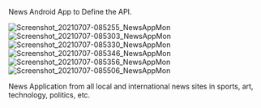 News Android App to Define the API.
 


![Screenshot_20210707-085255_NewsAppMon](https://user-images.githubusercontent.com/48871160/124719088-10874e00-df07-11eb-8bae-c9fd63dfd25a.jpg)
![Screenshot_20210707-085303_NewsAppMon](https://user-images.githubusercontent.com/48871160/124719095-12511180-df07-11eb-841c-90b404f7e41d.jpg)
![Screenshot_20210707-085330_NewsAppMon](https://user-images.githubusercontent.com/48871160/124719101-141ad500-df07-11eb-800f-e79362000394.jpg)
![Screenshot_20210707-085346_NewsAppMon](https://user-images.githubusercontent.com/48871160/124719110-15e49880-df07-11eb-87b9-2ce555e9b66d.jpg)
![Screenshot_20210707-085356_NewsAppMon](https://user-images.githubusercontent.com/48871160/124719115-167d2f00-df07-11eb-97de-bdd6d723433d.jpg)
![Screenshot_20210707-085506_NewsAppMon](https://user-images.githubusercontent.com/48871160/124719118-1715c580-df07-11eb-817b-0284603200b2.jpg)


News Application from all local and international news sites in sports, art, technology, politics, etc.
